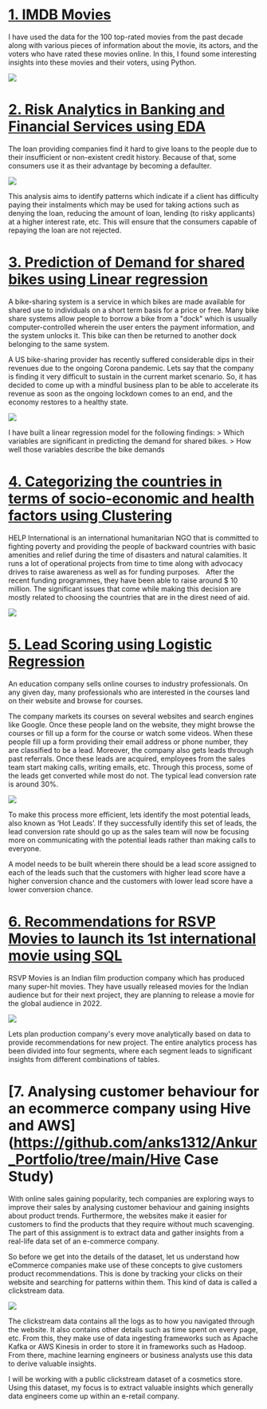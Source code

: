 # [1. IMDB Movies](https://github.com/anks1312/Ankur_Portfolio/tree/main/IMDB_Movies)
I have used the data for the 100 top-rated movies from the past decade along with various pieces of information about the movie, its actors, and the voters who have rated these movies online. In this, I found some interesting insights into these movies and their voters, using Python.

![](/Images/IMDB.png)



# [2. Risk Analytics in Banking and Financial Services using EDA](https://github.com/anks1312/Ankur_Portfolio/tree/main/Risk_Analytics)
The loan providing companies find it hard to give loans to the people due to their insufficient or non-existent credit history. Because of that, some consumers use it as their advantage by becoming a defaulter. 

![](/Images/EDA_Univariate.png)

This analysis aims to identify patterns which indicate if a client has difficulty paying their instalments which may be used for taking actions such as denying the loan, reducing the amount of loan, lending (to risky applicants) at a higher interest rate, etc. This will ensure that the consumers capable of repaying the loan are not rejected. 
# [3. Prediction of Demand for shared bikes using Linear regression](https://github.com/anks1312/Ankur_Portfolio/tree/main/bike_Rental)
A bike-sharing system is a service in which bikes are made available for shared use to individuals on a short term basis for a price or free. Many bike share systems allow people to borrow a bike from a "dock" which is usually computer-controlled wherein the user enters the payment information, and the system unlocks it. This bike can then be returned to another dock belonging to the same system.

A US bike-sharing provider has recently suffered considerable dips in their revenues due to the ongoing Corona pandemic. Lets say that the company is finding it very difficult to sustain in the current market scenario. So, it has decided to come up with a mindful business plan to be able to accelerate its revenue as soon as the ongoing lockdown comes to an end, and the economy restores to a healthy state. 

![](/Images/Bike_rental.png) 

I have built a linear regression model for the following findings:
	> Which variables are significant in predicting the demand for shared bikes.
	> How well those variables describe the bike demands
# [4. Categorizing the countries in terms of socio-economic and health factors using Clustering](https://github.com/anks1312/Ankur_Portfolio/tree/main/HELP_International)
HELP International is an international humanitarian NGO that is committed to fighting poverty and providing the people of backward countries with basic amenities and relief during the time of disasters and natural calamities. It runs a lot of operational projects from time to time along with advocacy drives to raise awareness as well as for funding purposes.
 
After the recent funding programmes, they have been able to raise around $ 10 million. The significant issues that come while making this decision are mostly related to choosing the countries that are in the direst need of aid. 

![](/Images/HELP_International.png)

# [5. Lead Scoring using Logistic Regression](https://github.com/anks1312/Ankur_Portfolio/tree/main/Lead_Scoring)
An education company sells online courses to industry professionals. On any given day, many professionals who are interested in the courses land on their website and browse for courses. 

The company markets its courses on several websites and search engines like Google. Once these people land on the website, they might browse the courses or fill up a form for the course or watch some videos. When these people fill up a form providing their email address or phone number, they are classified to be a lead. Moreover, the company also gets leads through past referrals. Once these leads are acquired, employees from the sales team start making calls, writing emails, etc. Through this process, some of the leads get converted while most do not. The typical lead conversion rate is around 30%. 


![](/Images/Lead_Scoring.png)

To make this process more efficient, lets identify the most potential leads, also known as ‘Hot Leads’. If they successfully identify this set of leads, the lead conversion rate should go up as the sales team will now be focusing more on communicating with the potential leads rather than making calls to everyone.

A model needs to be built wherein there should be a lead score assigned to each of the leads such that the customers with higher lead score have a higher conversion chance and the customers with lower lead score have a lower conversion chance.

# [6. Recommendations for RSVP Movies to launch its 1st international movie using SQL](https://github.com/anks1312/Ankur_Portfolio/tree/main/RSVP_Movie_SQL)
RSVP Movies is an Indian film production company which has produced many super-hit movies. They have usually released movies for the Indian audience but for their next project, they are planning to release a movie for the global audience in 2022.

![](/Images/RSVP_Movies.png)

Lets plan production company's every move analytically based on data to provide recommendations for new project. The entire analytics process has been divided into four segments, where each segment leads to significant insights from different combinations of tables.

# [7. Analysing customer behaviour for an ecommerce company using Hive and AWS](https://github.com/anks1312/Ankur_Portfolio/tree/main/Hive Case Study)
With online sales gaining popularity, tech companies are exploring ways to improve their sales by analysing customer behaviour and gaining insights about product trends. Furthermore, the websites make it easier for customers to find the products that they require without much scavenging. The part of this assignment is to extract data and gather insights from a real-life data set of an e-commerce company.

So before we get into the details of the dataset, let us understand how eCommerce companies make use of these concepts to give customers product recommendations. This is done by tracking your clicks on their website and searching for patterns within them. This kind of data is called a clickstream data.

![](/Images/Customer_behaviour.PNG)

The clickstream data contains all the logs as to how you navigated through the website. It also contains other details such as time spent on every page, etc. From this, they make use of data ingesting frameworks such as Apache Kafka or AWS Kinesis in order to store it in frameworks such as Hadoop. From there, machine learning engineers or business analysts use this data to derive valuable insights. 

I will be working with a public clickstream dataset of a cosmetics store. Using this dataset, my focus is to extract valuable insights which generally data engineers come up within an e-retail company.

